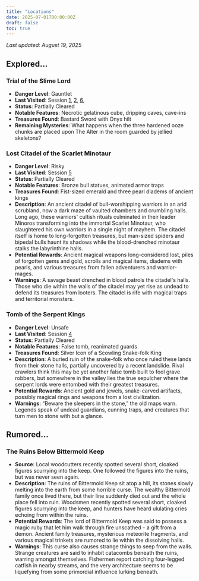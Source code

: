 ```yaml
---
title: "Locations"
date: 2025-07-01T00:00:00Z
draft: false
toc: true
---
```


*Last updated: August 19, 2025*

## Explored…

### Trial of the Slime Lord

- **Danger Level**: Gauntlet
- **Last Visited**: Session [1](/posts/session-001/), [2](/posts/session-002), [6](/posts/session-006), 
- **Status**: Partially Cleared
- **Notable Features**: Necrotic gelatinous cube, dripping caves, cave-ins
- **Treasures Found**: Bastard Sword with Onyx hilt
- **Remaining Mysteries**: What happens when the three hardened ooze chunks are placed upon The Alter in the room guarded by jellied skeletons?

### Lost Citadel of the Scarlet Minotaur

- **Danger Level**: Risky
- **Last Visited**: Session [5](/posts/session-005/)
- **Status**: Partially Cleared
- **Notable Features**: Bronze bull statues, animated armor traps
- **Treasures Found**: Fist-sized emerald and three pearl diadems of ancient kings
- **Description**: An ancient citadel of bull-worshipping warriors in an arid scrubland, now a dark maze of vaulted chambers and crumbling halls. Long ago, these warriors' cultish rituals culminated in their leader Minoros transforming into the immortal Scarlet Minotaur, who slaughtered his own warriors in a single night of mayhem. The citadel itself is home to long-forgotten treasures, but man-sized spiders and  bipedal bulls haunt its shadows while the blood-drenched minotaur stalks the labyrinthine halls.
- **Potential Rewards**: Ancient magical weapons long-considered lost, piles of forgotten gems and gold, scrolls and magical items, diadems with pearls, and various treasures from fallen adventurers and warrior-mages.
- **Warnings**: A savage beast drenched in blood patrols the citadel's halls. Those who die within the walls of the citadel may yet rise as undead to defend its treasures from looters. The citadel is rife with magical traps and territorial monsters.

### Tomb of the Serpent Kings

- **Danger Level**: Unsafe
- **Last Visited**: Session [4](/posts/session-004/)
- **Status**: Partially Cleared
- **Notable Features**: False tomb, reanimated guards
- **Treasures Found**: Silver Icon of a Scowling Snake-folk King
- **Description**: A buried ruin of the snake-folk who once ruled these lands from their stone halls, partially uncovered by a recent landslide. Rival crawlers think this may be yet another false tomb built to fool grave robbers, but somewhere in the valley lies the true sepulcher where the serpent lords were entombed with their greatest treasures.
- **Potential Rewards**: Ancient gold and jewels, snake-carved artifacts, possibly magical rings and weapons from a lost civilization.
- **Warnings**: “Beware the sleepers in the stone,” the old maps warn. Legends speak of undead guardians, cunning traps, and creatures that turn men to stone with but a glance.

## Rumored…

### The Ruins Below Bittermold Keep

- **Source**: Local woodcutters recently spotted several short, cloaked figures scurrying into the keep. One followed the figures into the ruins, but was never seen again.
- **Description**: The ruins of Bittermold Keep sit atop a hill, its stones slowly melting into the earth from some horrible curse. The wealthy Bittermold family once lived there, but their line suddenly died out and the whole place fell into ruin. Woodsmen recently spotted several short, cloaked figures scurrying into the keep, and hunters have heard ululating cries echoing from within the ruins.
- **Potential Rewards**: The lord of Bittermold Keep was said to possess a magic ruby that let him walk through fire unscathed - a gift from a demon. Ancient family treasures, mysterious meteorite fragments, and various magical trinkets are rumored to lie within the dissolving halls.
- **Warnings**: This curse also causes strange things to seep from the walls. Strange creatures are said to inhabit catacombs beneath the ruins, warring amongst themselves. Fishermen report catching four-legged catfish in nearby streams, and the very architecture seems to be liquefying from some primordial influence lurking beneath.